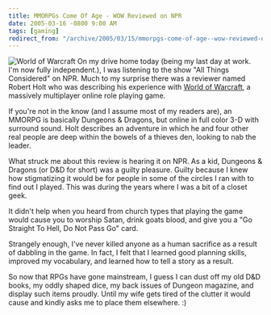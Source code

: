 ```yaml
---
title: MMORPGs Come Of Age - WOW Reviewed on NPR
date: 2005-03-16 -0800 9:00 AM
tags: [gaming]
redirect_from: "/archive/2005/03/15/mmorpgs-come-of-age--wow-reviewed-on-npr.aspx/"
---
```


![World of Warcraft](/images/WorldOfWarcraft.jpg) On my drive home today
(being my last day at work. I'm now fully independent.), I was listening
to the show "All Things Considered" on NPR. Much to my surprise there
was a reviewer named Robert Holt who was describing his experience with
[World of Warcraft](http://www.worldofwarcraft.com/), a massively
multiplayer online role playing game.

If you're not in the know (and I assume most of my readers are), an
MMORPG is basically Dungeons & Dragons, but online in full color 3-D
with surround sound. Holt describes an adventure in which he and four
other real people are deep within the bowels of a thieves den, looking
to nab the leader.

What struck me about this review is hearing it on NPR. As a kid,
Dungeons & Dragons (or D&D for short) was a guilty pleasure. Guilty
because I knew how stigmatizing it would be for people in some of the
circles I ran with to find out I played. This was during the years where
I was a bit of a closet geek.

It didn't help when you heard from church types that playing the game
would cause you to worship Satan, drink goats blood, and give you a "Go
Straight To Hell, Do Not Pass Go" card.

Strangely enough, I've never killed anyone as a human sacrifice as a
result of dabbling in the game. In fact, I felt that I learned good
planning skills, improved my vocabulary, and learned how to tell a story
as a result.

So now that RPGs have gone mainstream, I guess I can dust off my old D&D
books, my oddly shaped dice, my back issues of Dungeon magazine, and
display such items proudly. Until my wife gets tired of the clutter it
would cause and kindly asks me to place them elsewhere. :)


